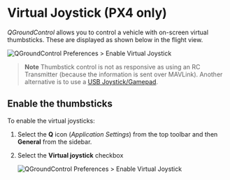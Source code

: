 # Virtual Joystick (PX4 only)

*QGroundControl* allows you to control a vehicle with on-screen virtual thumbsticks. These are displayed as shown below in the flight view.

![QGroundControl Preferences > Enable Virtual Joystick](../../images/settings/joystick_virtual_joystick_displayed.jpg)

> **Note** Thumbstick control is not as responsive as using an RC Transmitter (because the information is sent over MAVLink). Another alternative is to use a [USB Joystick/Gamepad](../SetupView/Joystick.md).

## Enable the thumbsticks

To enable the virtual joysticks:

1. Select the **Q** icon (*Application Settings*) from the top toolbar and then **General** from the sidebar.
2. Select the **Virtual joystick** checkbox
    
    ![QGroundControl Preferences > Enable Virtual Joystick](../../images/settings/joystick_virtual_joystick_enable.jpg)